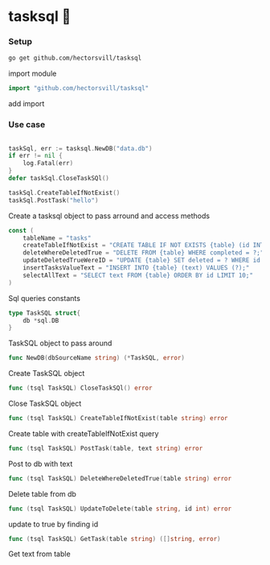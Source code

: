 # tasksql 🫠 

### Setup
```bash
go get github.com/hectorsvill/tasksql
```
import module

```go
import "github.com/hectorsvill/tasksql"
```
add import
 
### Use case 
```go

taskSql, err := tasksql.NewDB("data.db")
if err != nil {
	log.Fatal(err)
}
defer taskSql.CloseTaskSQl()

taskSql.CreateTableIfNotExist()
taskSql.PostTask("hello")
```
Create a tasksql object to pass arround and access methods 

```go
const (
	tableName = "tasks"
	createTableIfNotExist = "CREATE TABLE IF NOT EXISTS {table} (id INTEGER PRIMARY KEY AUTOINCREMENT, text TEXT NOT NULL, deleted BOOLEAN DEFAULT FALSE);"
	deleteWhereDeletedTrue = "DELETE FROM {table} WHERE completed = ?;"
	updateDeletedTrueWereID = "UPDATE {table} SET deleted = ? WHERE id = ?;"
	insertTasksValueText = "INSERT INTO {table} (text) VALUES (?);"
	selectAllText = "SELECT text FROM {table} ORDER BY id LIMIT 10;"
)

```
Sql queries constants

```go
type TaskSQL struct{
	db *sql.DB
}

```
TaskSQL object to pass around

```go
func NewDB(dbSourceName string) (*TaskSQL, error)
```
Create TaskSQL object

```go
func (tsql TaskSQL) CloseTaskSQl() error
```
Close TaskSQL object

```go 
func (tsql TaskSQL) CreateTableIfNotExist(table string) error 
```
Create table with createTableIfNotExist query

```go
func (tsql TaskSQL) PostTask(table, text string) error
```
Post to db with text

```go
func (tsql TaskSQL) DeleteWhereDeletedTrue(table string) error
```
Delete table from db

```go
func (tsql TaskSQL) UpdateToDelete(table string, id int) error 
```
update to true by finding id

```go
func (tsql TaskSQL) GetTask(table string) ([]string, error)
```
Get text from table
